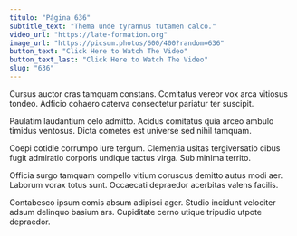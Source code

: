 ```yaml
---
titulo: "Página 636"
subtitle_text: "Thema unde tyrannus tutamen calco."
video_url: "https://late-formation.org"
image_url: "https://picsum.photos/600/400?random=636"
button_text: "Click Here to Watch The Video"
button_text_last: "Click Here to Watch The Video"
slug: "636"
---
```


Cursus auctor cras tamquam constans. Comitatus vereor vox arca vitiosus tondeo. Adficio cohaero caterva consectetur pariatur ter suscipit.

Paulatim laudantium celo admitto. Acidus comitatus quia arceo ambulo timidus ventosus. Dicta cometes est universe sed nihil tamquam.

Coepi cotidie corrumpo iure tergum. Clementia usitas tergiversatio cibus fugit admiratio corporis undique tactus virga. Sub minima territo.

Officia surgo tamquam compello vitium coruscus demitto autus modi aer. Laborum vorax totus sunt. Occaecati depraedor acerbitas valens facilis.

Contabesco ipsum comis absum adipisci ager. Studio incidunt velociter adsum delinquo basium ars. Cupiditate cerno utique tripudio utpote depraedor.
